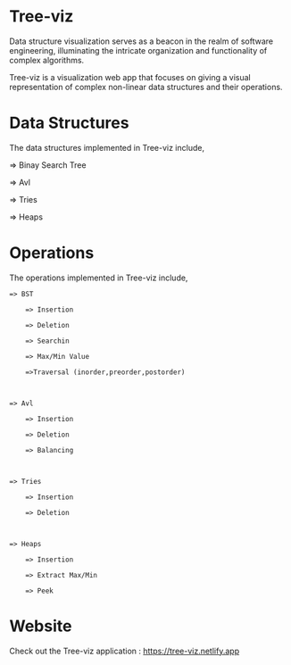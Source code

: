 # Tree-viz

Data structure visualization serves as a beacon in the realm of software engineering, illuminating the intricate organization and functionality of complex algorithms.

Tree-viz is a visualization web app that focuses on giving a visual representation of complex non-linear data structures and their operations.

# Data Structures

The data structures implemented in Tree-viz include,

  => Binay Search Tree

  => Avl
  
  => Tries
  
  => Heaps

# Operations

The operations implemented in Tree-viz include,

    => BST

        => Insertion

        => Deletion
    
        => Searchin
    
        => Max/Min Value
    
        =>Traversal (inorder,preorder,postorder)



    => Avl
    
        => Insertion
        
        => Deletion
        
        => Balancing



    => Tries
    
        => Insertion
        
        => Deletion



    => Heaps
    
        => Insertion
        
        => Extract Max/Min
        
        => Peek
    

# Website

Check out the Tree-viz application : https://tree-viz.netlify.app

